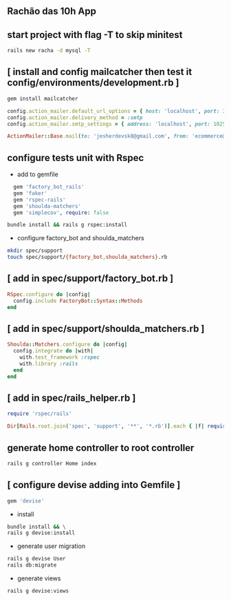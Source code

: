 ## Rachão das 10h App
## start project with flag -T to skip minitest

```bash
rails new racha -d mysql -T
```

## [ install and config mailcatcher then test it config/environments/development.rb ]

```ruby
gem install mailcatcher

config.action_mailer.default_url_options = { host: 'localhost', port: 3000 }
config.action_mailer.delivery_method = :smtp
config.action_mailer.smtp_settings = { address: 'localhost', port: 1025 }
```

```ruby
ActionMailer::Base.mail(to: 'jesherdevsk8@gmail.com', from: 'ecommerce@test.com', subject: 'Apenas Testando', body: 'Ta funcionando xD').deliver_now!
```

## configure tests unit with Rspec

- add to gemfile

```ruby
  gem 'factory_bot_rails'
  gem 'faker'
  gem 'rspec-rails'
  gem 'shoulda-matchers'
  gem 'simplecov', require: false
```

```bash
bundle install && rails g rspec:install
```

- configure factory_bot and shoulda_matchers

```bash
mkdir spec/support
touch spec/support/{factory_bot,shoulda_matchers}.rb
```

## [ add in spec/support/factory_bot.rb ]
```ruby
RSpec.configure do |config|
  config.include FactoryBot::Syntax::Methods
end
```
## [ add in spec/support/shoulda_matchers.rb ]

```ruby
Shoulda::Matchers.configure do |config|
  config.integrate do |with|
    with.test_framework :rspec
    with.library :rails
  end
end
```
## [ add in spec/rails_helper.rb ]

```ruby
require 'rspec/rails'

Dir[Rails.root.join('spec', 'support', '**', '*.rb')].each { |f| require f }
```
## generate home controller to root controller


```bash
rails g controller Home index
```

## [ configure devise adding into Gemfile ]

```ruby
gem 'devise'
```
- install

```bash
bundle install && \
rails g devise:install

```

- generate user migration

```bash
rails g devise User
rails db:migrate
```

- generate views

```bash
rails g devise:views
```